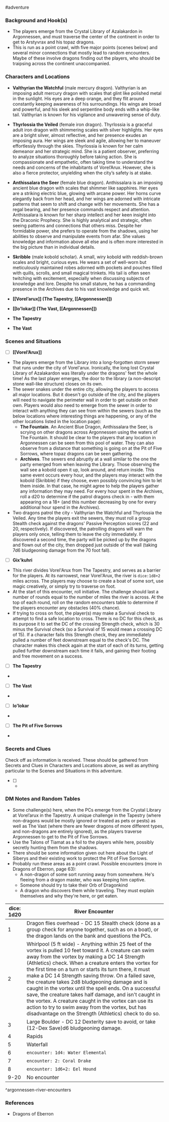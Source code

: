  #adventure 

### Background and Hook(s)

* The players emerge from the Crystal Library of Azalakardon in Argonnessen, and must traverse the center of the continent in order to get to Arstyvrax and his topaz dragons.
* This is run as a point crawl, with five major points (scenes below) and several minor connections that mostly lead to random encounters. Maybe of these involve dragons finding out the players, who should be traipsing across the continent unaccompanied.

### Characters and Locations

* **Valthyrian the Watchful** (male mercury dragon). Valthyrian is an imposing adult mercury dragon with scales that glint like polished metal in the sunlight. His eyes are a deep orange, and they flit around constantly keeping awareness of his surroundings. His wings are broad and powerful, and his sleek and serpentine body ends with a whip-like tail. Valthyrian is known for his vigilance and unwavering sense of duty.
* **Thyrlossia the Veiled** (female iron dragon). Thyrlossia is a graceful adult iron dragon with shimmering scales with silver highlights. Her eyes are a bright silver, almost reflective, and her presence exudes an imposing aura. Her wings are sleek and agile, allowing her to maneuver effortlessly through the skies. Thyrlossia is known for her calm demeanor and her strategic mind. She is a patient observer, preferring to analyze situations thoroughly before taking action. She is compassionate and empathetic, often taking time to understand the needs and concerns of the inhabitants of Vorel’Arux. However, she is also a fierce protector, unyielding when the city’s safety is at stake.
* **Anthissalara the Seer** (female blue dragon). Anthissalara is an imposing ancient blue dragon with scales that shimmer like sapphires. Her eyes are a striking electric blue, glowing with arcane power. Her horns curve elegantly back from her head, and her wings are adorned with intricate patterns that seem to shift and change with her movements. She has a regal bearing, and her presence commands respect and attention. Anthissalara is known for her sharp intellect and her keen insight into the Draconic Prophecy. She is highly analytical and strategic, often seeing patterns and connections that others miss. Despite her formidable power, she prefers to operate from the shadows, using her abilities to observe and manipulate events from afar. She values knowledge and information above all else and is often more interested in the big picture than in individual details.
* **Skribble** (male kobold scholar). A small, wiry kobold with reddish-brown scales and bright, curious eyes. He wears a set of well-worn but meticulously maintained robes adorned with pockets and pouches filled with quills, scrolls, and small magical trinkets. His tail is often seen twitching with excitement, especially when discussing subjects of knowledge and lore. Despite his small stature, he has a commanding presence in the Archives due to his vast knowledge and quick wit.

* **[[Vorel’arux]] (The Tapestry, [[Argonnessen]])**
* **[[Io'lokar]] (The Vast, [[Argonnessen]])**
* **The Tapestry**
* **The Vast**

### Scenes and Situations

 - [ ]  **[[Vorel’Arux]]**

* The players emerge from the Library into a long-forgotten storm sewer that runs under the city of Vorel'arux. Ironically, the long lost Crystal Library of Azalakardon was literally under the dragons' feet the whole time! As the last player emerges, the door to the library (a non-descript stone wall-like structure) closes on its own.
* The sewer snakes under the entire city, allowing the players to access all major locations. But it doesn't go outside of the city, and the players will need to navigate the perimeter wall in order to get outside on their own. Players would also need to emerge from the sewer in order to interact with anything they can see from within the sewers (such as the below locations where interesting things are happening, or any of the other locations listed in the location page):
	* **The Fountain**. An Ancient Blue Dragon, Anthissalara the Seer, is scrying on other dragons across Argonnessen using the waters of The Fountain. It should be clear to the players that any location in Argonnessen can be seen from this pool of water. They can also observe from a distance that something is going on at the Pit of Five Sorrows, where topaz dragons can be seen gathering.
	* **Archives**. The sewers end abruptly at a wall similar to the one the party emerged from when leaving the Library. Those observing the wall see a kobold open it up, look around, and return inside. This same event occurs every hour, and the players may interact with the kobold (Skribble) if they choose, even possibly convincing him to let them inside. In that case, he might agree to help the players gather any information they may need. For every hour spent in the Archives, roll a d20 to determine if the patrol dragons check in - with them appearing on a 18+ (and this number decreasing by one for every additional hour spend in the Archives).
* Two dragons patrol the city - Valthyrian the Watchful and Thyrlossia the Veiled. Any time the players exit the sewers, they must roll a group Stealth check against the dragons' Passive Perception scores (22 and 20, respectively). If discovered, the patrolling dragons will warn the players only once, telling them to leave the city immediately. If discovered a second time, the party will be picked up by the dragons and flown out of the city, then dropped just outside of the wall (taking 7d6 bludgeoning damage from the 70 foot fall).

 - [ ]  **Gix'kuhri**

* This river divides Vorel'Arux from The Tapestry, and serves as a barrier for the players. At its narrowest, near Vorel'Arux, the river is `dice:1d8+2` miles across. The players may choose to create a boat of some sort, use magic creatively, or simply try to traverse on foot.
* At the start of this encounter, roll initiative. The challenge should last a number of rounds equal to the number of miles the river is across. At the top of each round, roll on the random encounters table to determine if the players encounter any obstacles (40% chance).
* If trying to cross on foot, the player(s) may make a Survival check to attempt to find a safe location to cross. There is no DC for this check, as its purpose it to set the DC of the crossing Strength check, which is 30 minus the Survival check (so a Survival of 15 would mean a crossing DC of 15). If a character fails this Strength check, they are immediately pulled a number of feet downstream equal to the check's DC. The character makes this check again at the start of each of its turns, getting pulled further downstream each time it fails, and gaining their footing and free movement on a success.

 - [ ]  **The Tapestry**

* 

 - [ ]  **The Vast**

* 

 - [ ]  **Io'lokar**

* 

 - [ ]  **The Pit of Five Sorrows**

* 

### Secrets and Clues
Check off as information is received. These should be gathered from Secrets and Clues in Characters and Locations above, as well as anything particular to the Scenes and Situations in this adventure.

 - [ ] -

### DM Notes and Random Tables

* Some challenge(s) here, when the PCs emerge from the Crystal Library at Vorel’arux in the Tapestry. A unique challenge in the Tapestry (where non-dragons would be mostly ignored or treated as pets or pests) as well as The Vast (where there are fewer dragons of more different types, and non-dragons are entirely ignored), as the players traverse Argonnessen to get to the Pit of Five Sorrows.
* Use the Talons of Tiamat as a foil to the players while here, possibly secretly hunting them from the shadows.
* There should be some information given out here about the Light of Siberys and their existing work to protect the Pit of Five Sorrows.
* Probably run these areas as a point crawl. Possible encounters (more in Dragons of Eberron, page 63):
	* A non-dragon of some sort running away from somewhere. He's fleeing from a dragon master, who was keeping him captive.
	* Someone should try to take their Orb of Dragonkind
	* A dragon who discovers them while traveling. They must explain themselves and why they're here, or get eaten.


| dice: 1d20 | River Encounter                                                                                                                                                                                                                                                                                                                                                                                                                                                                                                                                                                                                                                                                     |
| ---------- | ----------------------------------------------------------------------------------------------------------------------------------------------------------------------------------------------------------------------------------------------------------------------------------------------------------------------------------------------------------------------------------------------------------------------------------------------------------------------------------------------------------------------------------------------------------------------------------------------------------------------------------------------------------------------------------- |
| 1          | Dragon flies overhead - DC 15 Stealth check (done as a group check for anyone together, such as on a boat), or the dragon lands on the bank and questions the PCs.                                                                                                                                                                                                                                                                                                                                                                                                                                                                                                                  |
| 2          | Whirlpool (5 ft wide) - Anything within 25 feet of the vortex is pulled 10 feet toward it. A creature can swim away from the vortex by making a DC 14 Strength (Athletics) check. When a creature enters the vortex for the first time on a turn or starts its turn there, it must make a DC 14 Strength saving throw. On a failed save, the creature takes 2d8 bludgeoning damage and is caught in the vortex until the spell ends. On a successful save, the creature takes half damage, and isn't caught in the vortex. A creature caught in the vortex can use its action to try to swim away from the vortex, but has disadvantage on the Strength (Athletics) check to do so. |
| 3          | Large Boulder - DC 12 Dexterity save to avoid, or take (12-Dex Save)d6 bludgeoning damage.                                                                                                                                                                                                                                                                                                                                                                                                                                                                                                                                                                                          |
| 4          | Rapids                                                                                                                                                                                                                                                                                                                                                                                                                                                                                                                                                                                                                                                                              |
| 5          | Waterfall                                                                                                                                                                                                                                                                                                                                                                                                                                                                                                                                                                                                                                                                           |
| 6          | `encounter: 1d4: Water Elemental`                                                                                                                                                                                                                                                                                                                                                                                                                                                                                                                                                                                                                                                   |
| 7          | `encounter: 2: Coral Drake`                                                                                                                                                                                                                                                                                                                                                                                                                                                                                                                                                                                                                                                         |
| 8          | `encounter: 1d6+2: Eel Hound`                                                                                                                                                                                                                                                                                                                                                                                                                                                                                                                                                                                                                                                       |
| 9-20       | No encounter                                                                                                                                                                                                                                                                                                                                                                                                                                                                                                                                                                                                                                                                        |
^argonnessen-river-encounters



### References

* Dragons of Eberron
